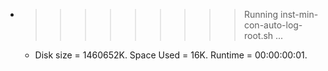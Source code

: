 * >>>>>>>>> Running inst-min-con-auto-log-root.sh ...
  * Disk size = 1460652K. Space Used = 16K. Runtime = 00:00:00:01.
